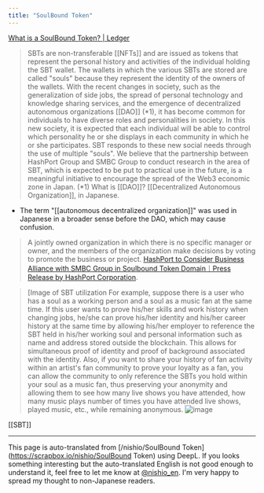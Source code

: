 ```yaml
---
title: "SoulBound Token"
---
```


[What is a SoulBound Token? | Ledger](https://www.ledger.com/academy/topics/blockchain/what-is-a-soulbound-token)

> SBTs are non-transferable [[NFTs]] and are issued as tokens that represent the personal history and activities of the individual holding the SBT wallet. The wallets in which the various SBTs are stored are called "souls" because they represent the identity of the owners of the wallets.
>  With the recent changes in society, such as the generalization of side jobs, the spread of personal technology and knowledge sharing services, and the emergence of decentralized autonomous organizations [[DAO]] (*1), it has become common for individuals to have diverse roles and personalities in society. In this new society, it is expected that each individual will be able to control which personality he or she displays in each community in which he or she participates. SBT responds to these new social needs through the use of multiple "souls".
>  We believe that the partnership between HashPort Group and SMBC Group to conduct research in the area of SBT, which is expected to be put to practical use in the future, is a meaningful initiative to encourage the spread of the Web3 economic zone in Japan.
>  (*1) What is [[DAO]]?
>  [[Decentralized Autonomous Organization]], in Japanese.
- The term "[[autonomous decentralized organization]]" was used in Japanese in a broader sense before the DAO, which may cause confusion.
>  A jointly owned organization in which there is no specific manager or owner, and the members of the organization make decisions by voting to promote the business or project.
[HashPort to Consider Business Alliance with SMBC Group in Soulbound Token Domain｜Press Release by HashPort Corporation](https://prtimes.jp/main/html/rd/p/000000054.000046288.html).

>  [Image of SBT utilization
>  For example, suppose there is a user who has a soul as a working person and a soul as a music fan at the same time. If this user wants to prove his/her skills and work history when changing jobs, he/she can prove his/her identity and his/her career history at the same time by allowing his/her employer to reference the SBT held in his/her working soul and personal information such as name and address stored outside the blockchain. This allows for simultaneous proof of identity and proof of background associated with the identity.
>  Also, if you want to share your history of fan activity within an artist's fan community to prove your loyalty as a fan, you can allow the community to only reference the SBTs you hold within your soul as a music fan, thus preserving your anonymity and allowing them to see how many live shows you have attended, how many music plays number of times you have attended live shows, played music, etc., while remaining anonymous.
![image](https://gyazo.com/80e47f5898744448beee2e14c5bcb0b8/thumb/1000)


[[SBT]]

---
This page is auto-translated from [/nishio/SoulBound Token](https://scrapbox.io/nishio/SoulBound Token) using DeepL. If you looks something interesting but the auto-translated English is not good enough to understand it, feel free to let me know at [@nishio_en](https://twitter.com/nishio_en). I'm very happy to spread my thought to non-Japanese readers.